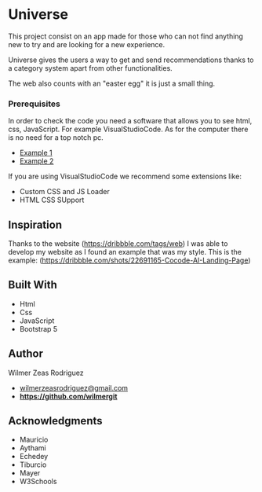 # Universe

This project consist on an app made for those who can not find anything new to try and are looking for a new experience.

Universe gives the users a way to get and send recommendations thanks to a category system apart from other functionalities.

The web also counts with an "easter egg" it is just a small thing. 

### Prerequisites

In order to check the code you need a software that allows you to see html, css, JavaScript. For example VisualStudioCode. As for the computer there is no need for a top notch pc.
- [Example 1](https://www.mediamarkt.es/es/category/portátiles-153.html)
- [Example 2](https://code.visualstudio.com)

If you are using VisualStudioCode we recommend some extensions like:
- Custom CSS and JS Loader
- HTML CSS SUpport

## Inspiration

  Thanks to the website (https://dribbble.com/tags/web) I was able to develop my website as I found an example that was my style.
  This is the example: (https://dribbble.com/shots/22691165-Cocode-AI-Landing-Page)

## Built With

  - Html
  - Css
  - JavaScript
  - Bootstrap 5

## Author

  Wilmer Zeas Rodriguez

  - wilmerzeasrodriguez@gmail.com
  - **https://github.com/wilmergit**

## Acknowledgments

  - Mauricio
  - Aythami
  - Echedey
  - Tiburcio
  - Mayer
  - W3Schools
